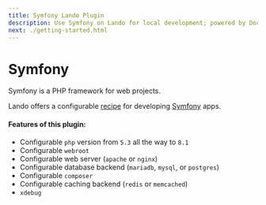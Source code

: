```yaml
---
title: Symfony Lando Plugin
description: Use Symfony on Lando for local development; powered by Docker and Docker Compose, config php version, swap db or caching backends or web server, use composer. symfony console, xdebug and custom config files, oh and also import and export databases.
next: ./getting-started.html
---
```


# Symfony

Symfony is a PHP framework for web projects.

Lando offers a configurable [recipe](https://docs.lando.dev/core/v3/recipes.html) for developing [Symfony](https://symfony.com/) apps.

#### Features of this plugin:

* Configurable `php` version from `5.3` all the way to `8.1`
* Configurable `webroot`
* Configurable web server (`apache` or `nginx`)
* Configurable database backend (`mariadb`, `mysql`, or `postgres`)
* Configurable `composer`
* Configurable caching backend (`redis` or `memcached`)
* `xdebug`

